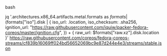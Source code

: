 bash


jq '.architectures.x86_64.artifacts.metal.formats as $formats |
  ($formats["iso"].disk | {
    iso_url: .location,
    iso_checksum: .sha256,
    ignition_url: "https://raw.githubusercontent.com/iquiw/packer-fedora-coreos/master/ignition.cfg",
  }) + {
    raw_url: $formats["raw.xz"].disk.location
  }' https://raw.githubusercontent.com/coreos/fedora-coreos-streams/cf839b16069ff024bd56652069bc9e87d244e4e3/streams/stable.json